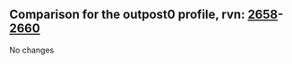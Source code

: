 ## Comparison for the outpost0 profile, rvn: [2658](https://github.com/PRO100KatYT/FortniteProfileRevisions/tree/main/profiles/outpost0/2658%20outpost0.json)-[2660](https://github.com/PRO100KatYT/FortniteProfileRevisions/tree/main/profiles/outpost0/2660%20outpost0.json)

No changes
